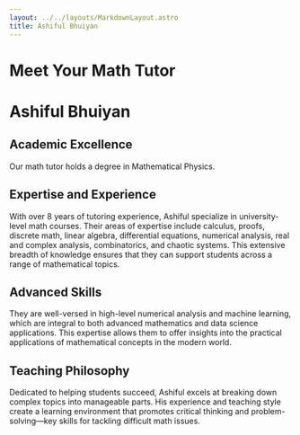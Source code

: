 ```yaml
---
layout: ../../layouts/MarkdownLayout.astro
title: Ashiful Bhuiyan
---
```


# Meet Your Math Tutor

# Ashiful Bhuiyan

## Academic Excellence

Our math tutor holds a degree in Mathematical Physics.

## Expertise and Experience

With over 8 years of tutoring experience, Ashiful specialize in university-level math courses. Their areas of expertise include calculus, proofs, discrete math, linear algebra, differential equations, numerical analysis, real and complex analysis, combinatorics, and chaotic systems. This extensive breadth of knowledge ensures that they can support students across a range of mathematical topics.

## Advanced Skills

They are well-versed in high-level numerical analysis and machine learning, which are integral to both advanced mathematics and data science applications. This expertise allows them to offer insights into the practical applications of mathematical concepts in the modern world.

## Teaching Philosophy

Dedicated to helping students succeed, Ashiful excels at breaking down complex topics into manageable parts. His experience and teaching style create a learning environment that promotes critical thinking and problem-solving—key skills for tackling difficult math issues.
